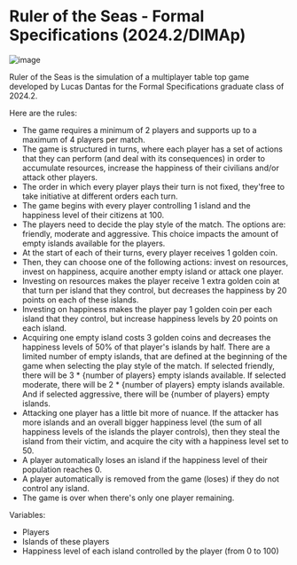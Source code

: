 # Ruler of the Seas - Formal Specifications (2024.2/DIMAp)

![image](https://github.com/user-attachments/assets/fe5f979a-c546-4a46-9f38-6adb8dccd1f4)

Ruler of the Seas is the simulation of a multiplayer table top game developed by Lucas Dantas for the Formal Specifications graduate class of 2024.2.

Here are the rules:

* The game requires a minimum of 2 players and supports up to a maximum of 4 players per match.
* The game is structured in turns, where each player has a set of actions that they can perform (and deal with its consequences) in order to accumulate resources, increase the happiness of their civilians and/or attack other players.
* The order in which every player plays their turn is not fixed, they'free to take initiative at different orders each turn.
* The game begins with every player controlling 1 island and the happiness level of their citizens at 100.
* The players need to decide the play style of the match. The options are: friendly, moderate and aggressive. This choice impacts the amount of empty islands available for the players.
* At the start of each of their turns, every player receives 1 golden coin.
* Then, they can choose one of the following actions: invest on resources, invest on happiness, acquire another empty island or attack one player.
* Investing on resources makes the player receive 1 extra golden coin at that turn per island that they control, but decreases the happiness by 20 points on each of these islands.
* Investing on happiness makes the player pay 1 golden coin per each island that they control, but increase happiness levels by 20 points on each island.
* Acquiring one empty island costs 3 golden coins and decreases the happiness levels of 50% of that player's islands by half. There are a limited number of empty islands, that are defined at the beginning of the game when selecting the play style of the match. If selected friendly, there will be 3 * {number of players} empty islands available. If selected moderate, there will be 2 * {number of players} empty islands available. And if selected aggressive, there will be {number of players} empty islands.
* Attacking one player has a little bit more of nuance. If the attacker has more islands and an overall bigger happiness level (the sum of all happiness levels of the islands the player controls), then they steal the island from their victim, and acquire the city with a happiness level set to 50.
* A player automatically loses an island if the happiness level of their population reaches 0.
* A player automatically is removed from the game (loses) if they do not control any island.
* The game is over when there's only one player remaining.

Variables:
* Players
* Islands of these players
* Happiness level of each island controlled by the player (from 0 to 100)
